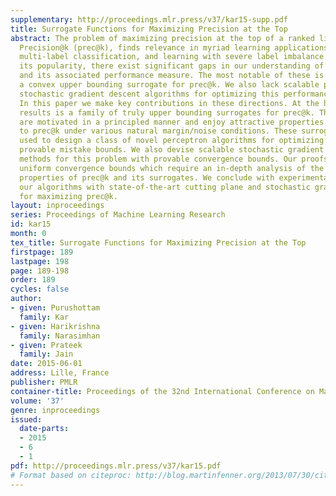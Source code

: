 ```yaml
---
supplementary: http://proceedings.mlr.press/v37/kar15-supp.pdf
title: Surrogate Functions for Maximizing Precision at the Top
abstract: The problem of maximizing precision at the top of a ranked list, often dubbed
  Precision@k (prec@k), finds relevance in myriad learning applications such as ranking,
  multi-label classification, and learning with severe label imbalance. However, despite
  its popularity, there exist significant gaps in our understanding of this problem
  and its associated performance measure. The most notable of these is the lack of
  a convex upper bounding surrogate for prec@k. We also lack scalable perceptron and
  stochastic gradient descent algorithms for optimizing this performance measure.
  In this paper we make key contributions in these directions. At the heart of our
  results is a family of truly upper bounding surrogates for prec@k. These surrogates
  are motivated in a principled manner and enjoy attractive properties such as consistency
  to prec@k under various natural margin/noise conditions. These surrogates are then
  used to design a class of novel perceptron algorithms for optimizing prec@k with
  provable mistake bounds. We also devise scalable stochastic gradient descent style
  methods for this problem with provable convergence bounds. Our proofs rely on novel
  uniform convergence bounds which require an in-depth analysis of the structural
  properties of prec@k and its surrogates. We conclude with experimental results comparing
  our algorithms with state-of-the-art cutting plane and stochastic gradient algorithms
  for maximizing prec@k.
layout: inproceedings
series: Proceedings of Machine Learning Research
id: kar15
month: 0
tex_title: Surrogate Functions for Maximizing Precision at the Top
firstpage: 189
lastpage: 198
page: 189-198
order: 189
cycles: false
author:
- given: Purushottam
  family: Kar
- given: Harikrishna
  family: Narasimhan
- given: Prateek
  family: Jain
date: 2015-06-01
address: Lille, France
publisher: PMLR
container-title: Proceedings of the 32nd International Conference on Machine Learning
volume: '37'
genre: inproceedings
issued:
  date-parts:
  - 2015
  - 6
  - 1
pdf: http://proceedings.mlr.press/v37/kar15.pdf
# Format based on citeproc: http://blog.martinfenner.org/2013/07/30/citeproc-yaml-for-bibliographies/
---
```

